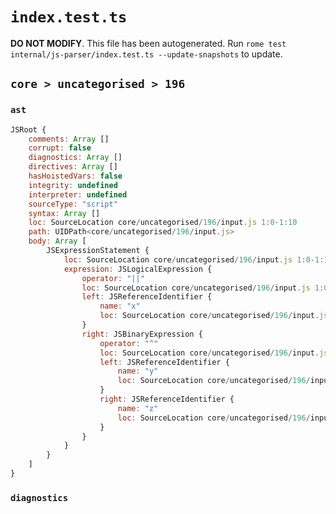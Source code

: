 # `index.test.ts`

**DO NOT MODIFY**. This file has been autogenerated. Run `rome test internal/js-parser/index.test.ts --update-snapshots` to update.

## `core > uncategorised > 196`

### `ast`

```javascript
JSRoot {
	comments: Array []
	corrupt: false
	diagnostics: Array []
	directives: Array []
	hasHoistedVars: false
	integrity: undefined
	interpreter: undefined
	sourceType: "script"
	syntax: Array []
	loc: SourceLocation core/uncategorised/196/input.js 1:0-1:10
	path: UIDPath<core/uncategorised/196/input.js>
	body: Array [
		JSExpressionStatement {
			loc: SourceLocation core/uncategorised/196/input.js 1:0-1:10
			expression: JSLogicalExpression {
				operator: "||"
				loc: SourceLocation core/uncategorised/196/input.js 1:0-1:10
				left: JSReferenceIdentifier {
					name: "x"
					loc: SourceLocation core/uncategorised/196/input.js 1:0-1:1 (x)
				}
				right: JSBinaryExpression {
					operator: "^"
					loc: SourceLocation core/uncategorised/196/input.js 1:5-1:10
					left: JSReferenceIdentifier {
						name: "y"
						loc: SourceLocation core/uncategorised/196/input.js 1:5-1:6 (y)
					}
					right: JSReferenceIdentifier {
						name: "z"
						loc: SourceLocation core/uncategorised/196/input.js 1:9-1:10 (z)
					}
				}
			}
		}
	]
}
```

### `diagnostics`

```

```
